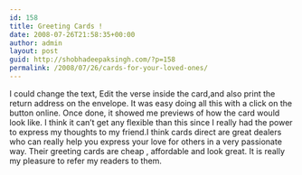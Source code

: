 ```yaml
---
id: 158
title: Greeting Cards !
date: 2008-07-26T21:58:35+00:00
author: admin
layout: post
guid: http://shobhadeepaksingh.com/?p=158
permalink: /2008/07/26/cards-for-your-loved-ones/
---
```

I could change the text, Edit the verse inside the card,and also print the return address on the envelope. It was easy doing all this with a click on the button online. Once done, it showed me previews of how the card would look like. I think it can&#8217;t get any flexible than this since I really had the power to express my thoughts to my friend.I think cards direct are great dealers who can really help you express your love for others in a very passionate way. Their greeting cards are cheap , affordable and look great. It is really my pleasure to refer my readers to them.